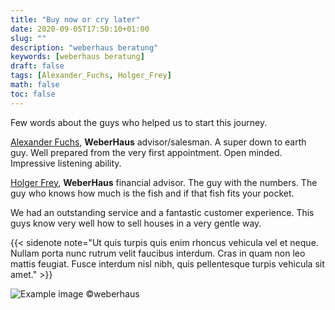 ```yaml
---
title: "Buy now or cry later"
date: 2020-09-05T17:50:10+01:00
slug: ""
description: "weberhaus beratung"
keywords: [weberhaus beratung]
draft: false
tags: [Alexander_Fuchs, Holger_Frey]
math: false
toc: false
---
```


Few words about the guys who helped us to start this journey.<br>

<a href="https://www.weberhaus.de/bauforum-in-offenburg-hohberg/" target="_blank">Alexander Fuchs</a>, <b>WeberHaus</b> advisor/salesman. A super down to earth guy. Well prepared from the very first appointment. Open minded. Impressive listening ability. 

<a href="https://www.weberhaus.de/bauforum-in-offenburg-hohberg/" target="_blank">Holger Frey</a>, <b>WeberHaus</b> financial advisor. The guy with the numbers. The guy who knows how much is the fish and if that fish fits your pocket. 

We had an outstanding service and a fantastic customer experience. This guys know very well how to sell houses in a very gentle way. 


{{< sidenote note="Ut quis turpis quis enim rhoncus vehicula vel et neque. Nullam porta nunc rutrum velit faucibus interdum. Cras in quam non leo mattis feugiat. Fusce interdum nisl nibh, quis pellentesque turpis vehicula sit amet." >}}


![Example image](/images/bauforum_team.jpg)
©weberhaus

